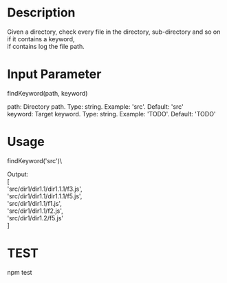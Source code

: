 # Description

Given a directory, check every file in the directory, sub-directory and so on if it contains a keyword, \
if contains log the file path.

# Input Parameter

findKeyword(path, keyword)

path: Directory path. Type: string. Example: 'src'. Default: 'src'\
keyword: Target keyword. Type: string. Example: 'TODO'. Default: 'TODO'

# Usage

findKeyword('src')\

Output:\
[\
  'src/dir1/dir1.1/dir1.1.1/f3.js',\
  'src/dir1/dir1.1/dir1.1.1/f5.js',\
  'src/dir1/dir1.1/f1.js',\
  'src/dir1/dir1.1/f2.js',\
  'src/dir1/dir1.2/f5.js'\
]

# TEST

npm test
